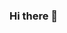 ### Hi there 👋

<!--
**aleynaserbest/aleynaserbest** is a ✨ _special_ ✨ repository because its `README.md` (this file) appears on your GitHub profile.

Here are some ideas to get you started:


- 🔭 I’m currently working on Manuel Test (Web and Mobile), Flutter
- 🌱 I’m currently learning SAP and Test Automation
- 📫 How to reach me: Mail on aleynaserbestt@outlook.com
